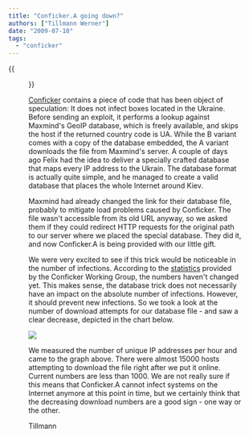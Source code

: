 ```yaml
---
title: "Conficker.A going down?"
authors: ["Tillmann Werner"]
date: "2009-07-10"
tags: 
  - "conficker"
---
```

{{<figure src="images/banner.png" alt="Banner" width="50%">}}

[Conficker](/papers/conficker) contains a piece of code that has been object of speculation: It does not infect boxes located in the Ukraine. Before sending an exploit, it performs a lookup against Maxmind's GeoIP database, which is freely available, and skips the host if the returned country code is UA. While the B variant comes with a copy of the database embedded, the A variant downloads the file from Maxmind's server. A couple of days ago Felix had the idea to deliver a specially crafted database that maps every IP address to the Ukrain. The database format is actually quite simple, and he managed to create a valid database that places the whole Internet around Kiev.

Maxmind had already changed the link for their database file, probably to mitigate load problems caused by Conficker. The file wasn't accessible from its old URL anyway, so we asked them if they could redirect HTTP requests for the original path to our server where we placed the special database. They did it, and now Conficker.A is being provided with our little gift.

We were very excited to see if this trick would be noticeable in the number of infections. According to the [statistics](http://www.confickerworkinggroup.org/wiki/pmwiki.php/ANY/InfectionTracking#toc4) provided by the Conficker Working Group, the numbers haven't changed yet. This makes sense, the database trick does not necessarily have an impact on the absolute number of infections. However, it should prevent new infections. So we took a look at the number of download attempts for our database file - and saw a clear decrease, depicted in the chart below.

![](images/drupal_image_462.png)

We measured the number of unique IP addresses per hour and came to the graph above. There were almost 15000 hosts attempting to download the file right after we put it online. Current numbers are less than 1000. We are not really sure if this means that Conficker.A cannot infect systems on the Internet anymore at this point in time, but we certainly think that the decreasing download numbers are a good sign - one way or the other.

Tillmann
